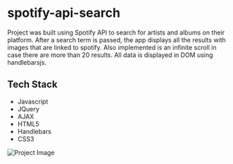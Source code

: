 # spotify-api-search
Project was built using Spotify API to search for artists and albums on their platform.  After a search term is passed, the app displays all the results with images that are linked to spotify.  Also implemented is an infinite scroll in case there are more than 20 results.  All data is displayed in DOM using handlebarsjs.

## Tech Stack
 * Javascript
 * JQuery
 * AJAX
 * HTML5
 * Handlebars
 * CSS3

![Project Image](https://github.com/imadarai/spotify-api-search/blob/master/Spotify%20Search.gif?raw=true)
